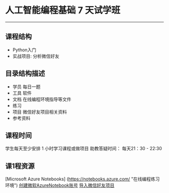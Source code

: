 # 人工智能编程基础 7 天试学班
---

## 课程结构

- Python入门
- 实战项目: 分析微信好友


## 目录结构描述
- 学员      每日一题
- 工具      软件
- 文档      在线编程环境指导等文件 
- 练习        
- 项目       微信好友项目相关资料
- 参考资料    



## 课程时间

学生每天至少安排 1 小时学习课程或做项目
助教答疑时间： 每天21：30 - 22:30


## 课1程资源
[Microsoft Azure Notebooks] (https://notebooks.azure.com/ "在线编程练习环境")
[创建微软AzureNotebook账号](https://github.com/binliu-aipnd/aipnd-181016/blob/master/%E6%96%87%E6%A1%A3/1.%20%E5%88%9B%E5%BB%BA%E5%BE%AE%E8%BD%AFAzureNotebook%E8%B4%A6%E5%8F%B7.pdf)
[导入微信好友项目](https://github.com/binliu-aipnd/aipnd-181016/blob/master/%E6%96%87%E6%A1%A3/2.%20%E5%AF%BC%E5%85%A5%E5%BE%AE%E4%BF%A1%E5%A5%BD%E5%8F%8B%E9%A1%B9%E7%9B%AE.pdf)